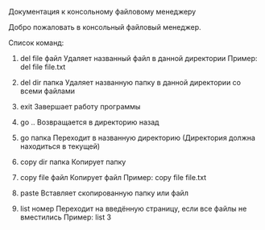 Документация к консольному файловому менеджеру

Добро пожаловать в консольный файловый менеджер.

Список команд:

1. del file файл
Удаляет названный файл в данной директории
Пример: 
del file file.txt

2. del dir папка
Удаляет названную папку в данной директории со всеми файлами

3. exit
Завершает работу программы

4. go ..
Возвращается в директорию назад

5. go папка
Переходит в названную директорию
(Директория должна находиться в текущей)

6. copy dir папка
Копирует папку

7. copy file файл
Копирует файл
Пример:
copy file file.txt

8. paste
Вставляет скопированную папку или файл

9. list номер
Переходит на введённую страницу, если все файлы не вместились
Пример:
list 3
